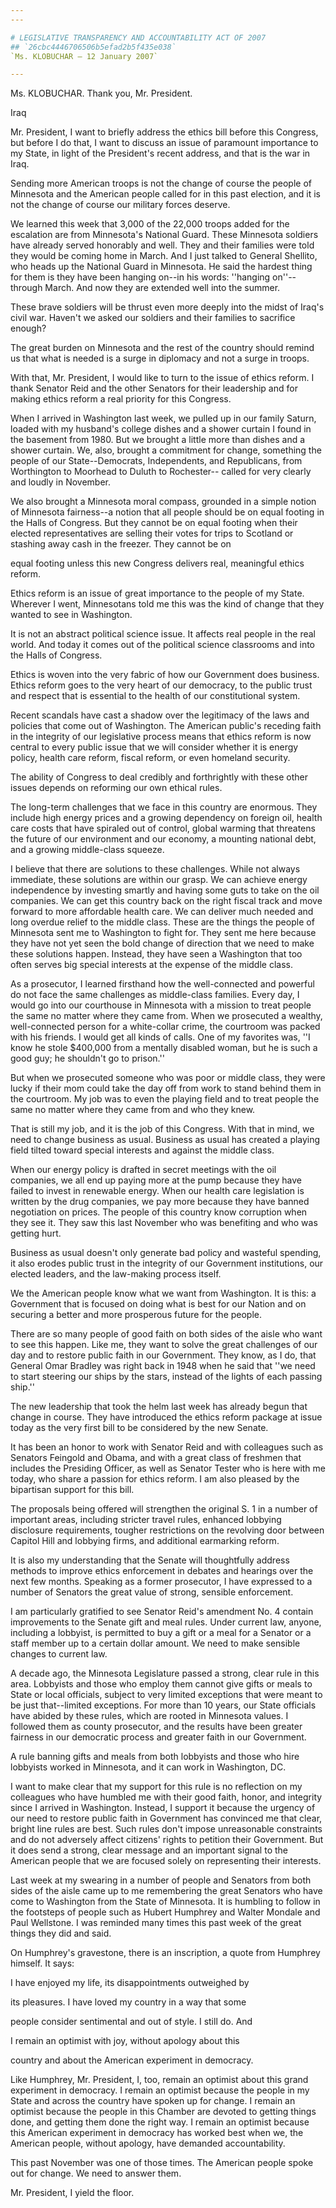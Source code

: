 ```yaml
---
---

# LEGISLATIVE TRANSPARENCY AND ACCOUNTABILITY ACT OF 2007
## `26cbc4446706506b5efad2b5f435e038`
`Ms. KLOBUCHAR — 12 January 2007`

---
```



Ms. KLOBUCHAR. Thank you, Mr. President.



















Iraq


Mr. President, I want to briefly address the ethics bill before this 
Congress, but before I do that, I want to discuss an issue of paramount 
importance to my State, in light of the President's recent address, and 
that is the war in Iraq.

Sending more American troops is not the change of course the people 
of Minnesota and the American people called for in this past election, 
and it is not the change of course our military forces deserve.

We learned this week that 3,000 of the 22,000 troops added for the 
escalation are from Minnesota's National Guard. These Minnesota 
soldiers have already served honorably and well. They and their 
families were told they would be coming home in March. And I just 
talked to General Shellito, who heads up the National Guard in 
Minnesota. He said the hardest thing for them is they have been hanging 
on--in his words: ''hanging on''--through March. And now they are 
extended well into the summer.

These brave soldiers will be thrust even more deeply into the midst 
of Iraq's civil war. Haven't we asked our soldiers and their families 
to sacrifice enough?

The great burden on Minnesota and the rest of the country should 
remind us that what is needed is a surge in diplomacy and not a surge 
in troops.

With that, Mr. President, I would like to turn to the issue of ethics 
reform. I thank Senator Reid and the other Senators for their 
leadership and for making ethics reform a real priority for this 
Congress.

When I arrived in Washington last week, we pulled up in our family 
Saturn, loaded with my husband's college dishes and a shower curtain I 
found in the basement from 1980. But we brought a little more than 
dishes and a shower curtain. We, also, brought a commitment for change, 
something the people of our State--Democrats, Independents, and 
Republicans, from Worthington to Moorhead to Duluth to Rochester--
called for very clearly and loudly in November.

We also brought a Minnesota moral compass, grounded in a simple 
notion of Minnesota fairness--a notion that all people should be on 
equal footing in the Halls of Congress. But they cannot be on equal 
footing when their elected representatives are selling their votes for 
trips to Scotland or stashing away cash in the freezer. They cannot be 
on


equal footing unless this new Congress delivers real, meaningful ethics 
reform.

Ethics reform is an issue of great importance to the people of my 
State. Wherever I went, Minnesotans told me this was the kind of change 
that they wanted to see in Washington.

It is not an abstract political science issue. It affects real people 
in the real world. And today it comes out of the political science 
classrooms and into the Halls of Congress.

Ethics is woven into the very fabric of how our Government does 
business. Ethics reform goes to the very heart of our democracy, to the 
public trust and respect that is essential to the health of our 
constitutional system.

Recent scandals have cast a shadow over the legitimacy of the laws 
and policies that come out of Washington. The American public's 
receding faith in the integrity of our legislative process means that 
ethics reform is now central to every public issue that we will 
consider whether it is energy policy, health care reform, fiscal 
reform, or even homeland security.

The ability of Congress to deal credibly and forthrightly with these 
other issues depends on reforming our own ethical rules.

The long-term challenges that we face in this country are enormous. 
They include high energy prices and a growing dependency on foreign 
oil, health care costs that have spiraled out of control, global 
warming that threatens the future of our environment and our economy, a 
mounting national debt, and a growing middle-class squeeze.

I believe that there are solutions to these challenges. While not 
always immediate, these solutions are within our grasp. We can achieve 
energy independence by investing smartly and having some guts to take 
on the oil companies. We can get this country back on the right fiscal 
track and move forward to more affordable health care. We can deliver 
much needed and long overdue relief to the middle class. These are the 
things the people of Minnesota sent me to Washington to fight for. They 
sent me here because they have not yet seen the bold change of 
direction that we need to make these solutions happen. Instead, they 
have seen a Washington that too often serves big special interests at 
the expense of the middle class.

As a prosecutor, I learned firsthand how the well-connected and 
powerful do not face the same challenges as middle-class families. 
Every day, I would go into our courthouse in Minnesota with a mission 
to treat people the same no matter where they came from. When we 
prosecuted a wealthy, well-connected person for a white-collar crime, 
the courtroom was packed with his friends. I would get all kinds of 
calls. One of my favorites was, ''I know he stole $400,000 from a 
mentally disabled woman, but he is such a good guy; he shouldn't go to 
prison.''

But when we prosecuted someone who was poor or middle class, they 
were lucky if their mom could take the day off from work to stand 
behind them in the courtroom. My job was to even the playing field and 
to treat people the same no matter where they came from and who they 
knew.

That is still my job, and it is the job of this Congress. With that 
in mind, we need to change business as usual. Business as usual has 
created a playing field tilted toward special interests and against the 
middle class.

When our energy policy is drafted in secret meetings with the oil 
companies, we all end up paying more at the pump because they have 
failed to invest in renewable energy. When our health care legislation 
is written by the drug companies, we pay more because they have banned 
negotiation on prices. The people of this country know corruption when 
they see it. They saw this last November who was benefiting and who was 
getting hurt.

Business as usual doesn't only generate bad policy and wasteful 
spending, it also erodes public trust in the integrity of our 
Government institutions, our elected leaders, and the law-making 
process itself.

We the American people know what we want from Washington. It is this: 
a Government that is focused on doing what is best for our Nation and 
on securing a better and more prosperous future for the people.

There are so many people of good faith on both sides of the aisle who 
want to see this happen. Like me, they want to solve the great 
challenges of our day and to restore public faith in our Government. 
They know, as I do, that General Omar Bradley was right back in 1948 
when he said that ''we need to start steering our ships by the stars, 
instead of the lights of each passing ship.''

The new leadership that took the helm last week has already begun 
that change in course. They have introduced the ethics reform package 
at issue today as the very first bill to be considered by the new 
Senate.


It has been an honor to work with Senator Reid and with colleagues 
such as Senators Feingold and Obama, and with a great class of freshmen 
that includes the Presiding Officer, as well as Senator Tester who is 
here with me today, who share a passion for ethics reform. I am also 
pleased by the bipartisan support for this bill.

The proposals being offered will strengthen the original S. 1 in a 
number of important areas, including stricter travel rules, enhanced 
lobbying disclosure requirements, tougher restrictions on the revolving 
door between Capitol Hill and lobbying firms, and additional earmarking 
reform.

It is also my understanding that the Senate will thoughtfully address 
methods to improve ethics enforcement in debates and hearings over the 
next few months. Speaking as a former prosecutor, I have expressed to a 
number of Senators the great value of strong, sensible enforcement.

I am particularly gratified to see Senator Reid's amendment No. 4 
contain improvements to the Senate gift and meal rules. Under current 
law, anyone, including a lobbyist, is permitted to buy a gift or a meal 
for a Senator or a staff member up to a certain dollar amount. We need 
to make sensible changes to current law.

A decade ago, the Minnesota Legislature passed a strong, clear rule 
in this area. Lobbyists and those who employ them cannot give gifts or 
meals to State or local officials, subject to very limited exceptions 
that were meant to be just that--limited exceptions. For more than 10 
years, our State officials have abided by these rules, which are rooted 
in Minnesota values. I followed them as county prosecutor, and the 
results have been greater fairness in our democratic process and 
greater faith in our Government.

A rule banning gifts and meals from both lobbyists and those who hire 
lobbyists worked in Minnesota, and it can work in Washington, DC.

I want to make clear that my support for this rule is no reflection 
on my colleagues who have humbled me with their good faith, honor, and 
integrity since I arrived in Washington. Instead, I support it because 
the urgency of our need to restore public faith in Government has 
convinced me that clear, bright line rules are best. Such rules don't 
impose unreasonable constraints and do not adversely affect citizens' 
rights to petition their Government. But it does send a strong, clear 
message and an important signal to the American people that we are 
focused solely on representing their interests.

Last week at my swearing in a number of people and Senators from both 
sides of the aisle came up to me remembering the great Senators who 
have come to Washington from the State of Minnesota. It is humbling to 
follow in the footsteps of people such as Hubert Humphrey and Walter 
Mondale and Paul Wellstone. I was reminded many times this past week of 
the great things they did and said.

On Humphrey's gravestone, there is an inscription, a quote from 
Humphrey himself. It says:




 I have enjoyed my life, its disappointments outweighed by 


 its pleasures. I have loved my country in a way that some 


 people consider sentimental and out of style. I still do. And 


 I remain an optimist with joy, without apology about this 


 country and about the American experiment in democracy.


Like Humphrey, Mr. President, I, too, remain an optimist about this 
grand experiment in democracy. I remain an optimist because the people 
in my State and across the country have spoken up for change. I remain 
an optimist because the people in this Chamber are devoted to getting 
things done, and getting them done the right way. I remain an optimist 
because this American experiment in democracy has worked best when we, 
the American people, without apology, have demanded accountability.



This past November was one of those times. The American people spoke 
out for change. We need to answer them.

Mr. President, I yield the floor.